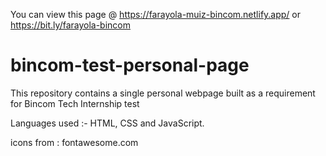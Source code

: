 You can view this page @ https://farayola-muiz-bincom.netlify.app/ or https://bit.ly/farayola-bincom

# bincom-test-personal-page

This repository contains a single personal webpage built as a requirement for Bincom Tech Internship test

Languages used :- HTML, CSS and JavaScript.

icons from : fontawesome.com

